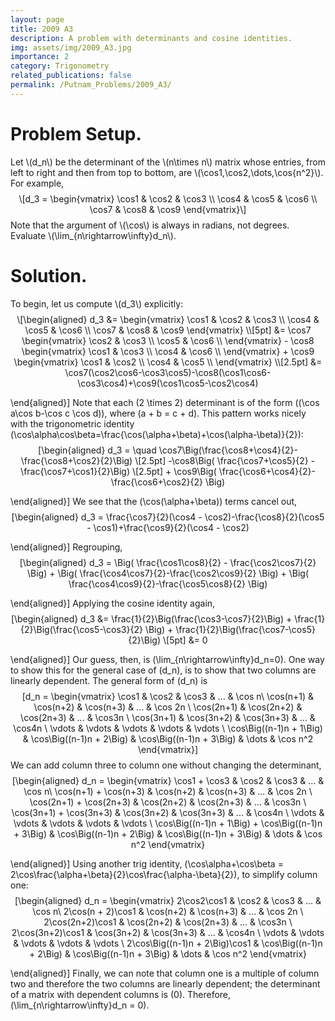 ```yaml
---
layout: page
title: 2009 A3
description: A problem with determinants and cosine identities.
img: assets/img/2009_A3.jpg
importance: 2
category: Trigonometry
related_publications: false
permalink: /Putnam_Problems/2009_A3/
---
```


<h1 class="unnumbered" id="problem-setup.">Problem Setup.</h1>
<p>Let <span class="math inline">\(d_n\)</span> be the determinant of
the <span class="math inline">\(n\times n\)</span> matrix whose entries,
from left to right and then from top to bottom, are <span
class="math inline">\(\cos1,\cos2,\dots,\cos{n^2}\)</span>. For example,
<span class="math display">\[d_3 =
        \begin{vmatrix}
            \cos1 &amp; \cos2 &amp; \cos3 \\
            \cos4 &amp; \cos5 &amp; \cos6 \\
            \cos7 &amp; \cos8 &amp; \cos9
        \end{vmatrix}\]</span> Note that the argument of <span
class="math inline">\(\cos\)</span> is always in radians, not degrees.
Evaluate <span
class="math inline">\(\lim_{n\rightarrow\infty}d_n\)</span>.</p>
<h1 class="unnumbered" id="solution.">Solution.</h1>
<p>To begin, let us compute <span class="math inline">\(d_3\)</span>
explicitly: <span class="math display">\[\begin{aligned}
        d_3 &amp;=
        \begin{vmatrix}
            \cos1 &amp; \cos2 &amp; \cos3 \\
            \cos4 &amp; \cos5 &amp; \cos6 \\
            \cos7 &amp; \cos8 &amp; \cos9
        \end{vmatrix} \\[5pt]
        &amp;= \cos7
        \begin{vmatrix}
            \cos2 &amp; \cos3 \\
            \cos5 &amp; \cos6 \\
        \end{vmatrix}
        - \cos8
        \begin{vmatrix}
            \cos1 &amp; \cos3 \\
            \cos4 &amp; \cos6 \\
        \end{vmatrix}
        + \cos9
        \begin{vmatrix}
            \cos1 &amp; \cos2 \\
            \cos4 &amp; \cos5 \\
        \end{vmatrix} \\[2.5pt]
        &amp;=
\cos7(\cos2\cos6-\cos3\cos5)-\cos8(\cos1\cos6-\cos3\cos4)+\cos9(\cos1\cos5-\cos2\cos4)
    
\end{aligned}\]</span> Note that each <span class="math inline">\(2
\times 2\)</span> determinant is of the form <span
class="math inline">\((\cos a\cos b-\cos c \cos d)\)</span>, where <span
class="math inline">\(a + b = c + d\)</span>. This pattern works nicely
with the trigonometric identity <span
class="math inline">\(\cos\alpha\cos\beta=\frac{\cos(\alpha+\beta)+\cos(\alpha-\beta)}{2}\)</span>:
<span class="math display">\[\begin{aligned}
        d_3 = \quad
\cos7\Big(\frac{\cos8+\cos4}{2}-\frac{\cos8+\cos2}{2}\Big) \\[2.5pt]
        -\cos8\Big( \frac{\cos7+\cos5}{2} - \frac{\cos7+\cos1}{2}\Big)
\\[2.5pt]
        + \cos9\Big( \frac{\cos6+\cos4}{2}-\frac{\cos6+\cos2}{2} \Big)
    
\end{aligned}\]</span> We see that the <span
class="math inline">\(\cos(\alpha+\beta)\)</span> terms cancel out,
<span class="math display">\[\begin{aligned}
        d_3 = \frac{\cos7}{2}(\cos4 - \cos2)-\frac{\cos8}{2}(\cos5 -
\cos1)+\frac{\cos9}{2}(\cos4 - \cos2)
    
\end{aligned}\]</span> Regrouping, <span
class="math display">\[\begin{aligned}
        d_3 = \Big( \frac{\cos1\cos8}{2} - \frac{\cos2\cos7}{2} \Big) +
\Big( \frac{\cos4\cos7}{2}-\frac{\cos2\cos9}{2} \Big) + \Big(
\frac{\cos4\cos9}{2}-\frac{\cos5\cos8}{2} \Big)
    
\end{aligned}\]</span> Applying the cosine identity again, <span
class="math display">\[\begin{aligned}
        d_3 &amp;= \frac{1}{2}\Big(\frac{\cos3-\cos7}{2}\Big) +
\frac{1}{2}\Big(\frac{\cos5-\cos3}{2} \Big) +
\frac{1}{2}\Big(\frac{\cos7-\cos5}{2}\Big) \\[5pt]
        &amp;= 0
    
\end{aligned}\]</span> Our guess, then, is <span
class="math inline">\(\lim_{n\rightarrow\infty}d_n=0\)</span>. One way
to show this for the general case of <span
class="math inline">\(d_n\)</span>, is to show that two columns are
linearly dependent. The general form of <span
class="math inline">\(d_n\)</span> is <span class="math display">\[d_n =
        \begin{vmatrix}
            \cos1 &amp; \cos2 &amp; \cos3 &amp; ... &amp; \cos n\\
            \cos(n+1) &amp; \cos(n+2) &amp; \cos(n+3) &amp; ... &amp;
\cos 2n \\
            \cos(2n+1) &amp; \cos(2n+2) &amp; \cos(2n+3) &amp; ... &amp;
\cos3n \\
            \cos(3n+1) &amp; \cos(3n+2) &amp; \cos(3n+3) &amp; ... &amp;
\cos4n \\
            \vdots     &amp; \vdots     &amp; \vdots     &amp; \vdots
&amp; \vdots \\
            \cos\Big((n-1)n + 1\Big) &amp; \cos\Big((n-1)n + 2\Big)
&amp; \cos\Big((n-1)n + 3\Big) &amp; \dots &amp; \cos n^2
        \end{vmatrix}\]</span> We can add column three to column one
without changing the determinant, <span
class="math display">\[\begin{aligned}
        d_n =
        \begin{vmatrix}
            \cos1 + \cos3 &amp; \cos2 &amp; \cos3 &amp; ... &amp; \cos
n\\
            \cos(n+1) + \cos(n+3) &amp; \cos(n+2) &amp; \cos(n+3) &amp;
... &amp; \cos 2n \\
            \cos(2n+1) + \cos(2n+3) &amp; \cos(2n+2) &amp; \cos(2n+3)
&amp; ... &amp; \cos3n \\
            \cos(3n+1) + \cos(3n+3) &amp; \cos(3n+2) &amp; \cos(3n+3)
&amp; ... &amp; \cos4n \\
            \vdots     &amp; \vdots     &amp; \vdots     &amp; \vdots
&amp; \vdots \\
            \cos\Big((n-1)n + 1\Big) + \cos\Big((n-1)n + 3\Big) &amp;
\cos\Big((n-1)n + 2\Big) &amp; \cos\Big((n-1)n + 3\Big) &amp; \dots
&amp; \cos n^2
        \end{vmatrix}
    
\end{aligned}\]</span> Using another trig identity, <span
class="math inline">\(\cos\alpha+\cos\beta =
2\cos\frac{\alpha+\beta}{2}\cos\frac{\alpha-\beta}{2}\)</span>, to
simplify column one: <span class="math display">\[\begin{aligned}
            d_n =
        \begin{vmatrix}
            2\cos2\cos1 &amp; \cos2 &amp; \cos3 &amp; ... &amp; \cos n\\
            2\cos(n + 2)\cos1 &amp; \cos(n+2) &amp; \cos(n+3) &amp; ...
&amp; \cos 2n \\
            2\cos(2n+2)\cos1 &amp; \cos(2n+2) &amp; \cos(2n+3) &amp; ...
&amp; \cos3n \\
            2\cos(3n+2)\cos1 &amp; \cos(3n+2) &amp; \cos(3n+3) &amp; ...
&amp; \cos4n \\
            \vdots     &amp; \vdots     &amp; \vdots     &amp; \vdots
&amp; \vdots \\
            2\cos\Big((n-1)n + 2\Big)\cos1 &amp; \cos\Big((n-1)n +
2\Big) &amp; \cos\Big((n-1)n + 3\Big) &amp; \dots &amp; \cos n^2
        \end{vmatrix}
    
\end{aligned}\]</span> Finally, we can note that column one is a
multiple of column two and therefore the two columns are linearly
dependent; the determinant of a matrix with dependent columns is <span
class="math inline">\(0\)</span>. Therefore, <span
class="math inline">\(\lim_{n\rightarrow\infty}d_n = 0\)</span>.</p>